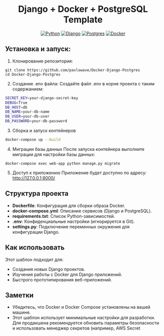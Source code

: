 
<h1 align="center">Django + Docker + PostgreSQL Template</h1>

<div align="center">

[![Python](https://img.shields.io/badge/python-3670A0?style=for-the-badge&logo=python&logoColor=ffdd54)](https://www.python.org/)
[![Django](https://img.shields.io/badge/Django-%23092E20?style=for-the-badge&logo=django&logoColor=white)](https://www.djangoproject.com/)
[![Postgres](https://img.shields.io/badge/postgres-%23316192.svg?style=for-the-badge&logo=postgresql&logoColor=white)](https://www.postgresql.org/)
[![Docker](https://img.shields.io/badge/Docker-%230db7ed?style=for-the-badge&logo=docker&logoColor=white)](https://www.docker.com/)
</div>

## Установка и запуск:

1. Клонирование репозитория:

```
git clone https://github.com/pavlowave/Docker-Django-Postgres
cd Docker-Django-Postgres
```

2. Создание .env файла:
Создайте файл .env в корне проекта с таким содержанием:

```bash
SECRET_KEY=your-django-secret-key
DEBUG=True
DB_HOST=db
DB_NAME=your-db-name
DB_USER=your-db-user
DB_PASSWORD=your-db-password
```

3. Сборка и запуск контейнеров
```bash
docker-compose up --build
```

4. Миграции базы данных После запуска контейнера выполните миграции для настройки базы данных:
```
docker-compose exec web-app python manage.py migrate
```
5. Доступ к приложению Приложение будет доступно по адресу: http://127.0.0.1:8000/

## Структура проекта

* **Dockerfile**: Конфигурация для сборки образа Docker.
* **docker-compose.yml**: Описание сервисов (Django и PostgreSQL).
* **requirements.txt**: Список Python-зависимостей.
* **.env**: Конфиденциальные настройки (игнорируется в Git).
* **settings.py**: Подключение переменных окружения для конфигурации Django.

## Как использовать

Этот шаблон подходит для:

* Создания новых Django проектов.
* Изучения работы с Docker для Django приложений.
* Быстрого прототипирования веб-приложений.

## Заметки

* Убедитесь, что Docker и Docker Compose установлены на вашей машине.
* Этот шаблон использует минимальные настройки для разработки. Для продакшена рекомендуется обновить параметры безопасности и использовать менеджер секретов (например, AWS Secret
